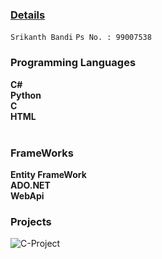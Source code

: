 ### <u>Details</u>


`Srikanth Bandi`
`Ps No. : 99007538`

### Programming Languages


**C#**</br>
**Python**</br>
**C**</br>
**HTML**</br></br>

### FrameWorks

**Entity FrameWork**</br>
**ADO.NET**</br>
**WebApi**

### Projects

![C-Project](https://github.com/srikanthbandi949/M1_Cricket_Game.git)
